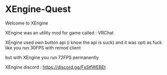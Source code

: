 # XEngine-Quest
Welcome to XEngine 

XEngine was an utility mod for game called : VRChat 

XEngine used own button api (i know the api is suck)
and it was opti as fuck like you run 30FPS with remod client

but with XEngine you run 72FPS permanently

XEngine discord : https://discord.gg/FsStfWEBEt
